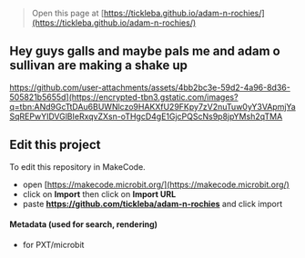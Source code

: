 
> Open this page at [https://tickleba.github.io/adam-n-rochies/](https://tickleba.github.io/adam-n-rochies/)

## Hey guys galls and maybe pals me and adam o sullivan are making a shake up
https://github.com/user-attachments/assets/4bb2bc3e-59d2-4a96-8d36-505821b5655d](https://encrypted-tbn3.gstatic.com/images?q=tbn:ANd9GcTtDAu6BUWNlczo9HAKXfU29FKpy7zV2nuTuw0yY3VApmjYaSqREPwYIDVGlBIeRxqvZXsn-oTHgcD4gE1GjcPQScNs9p8jpYMsh2qTMA



## Edit this project

To edit this repository in MakeCode.

* open [https://makecode.microbit.org/](https://makecode.microbit.org/)
* click on **Import** then click on **Import URL**
* paste **https://github.com/tickleba/adam-n-rochies** and click import

#### Metadata (used for search, rendering)

* for PXT/microbit
<script src="https://makecode.com/gh-pages-embed.js"></script><script>makeCodeRender("{{ site.makecode.home_url }}", "{{ site.github.owner_name }}/{{ site.github.repository_name }}");</script>
